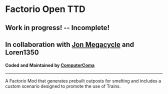 # Factorio Open TTD
## Work in progress! -- Incomplete!
## In collaboration with [Jon Megacycle](https://www.youtube.com/@JohnMegacycle) and Loren1350
#### Coded and Maintained by [ComputerComa](https://github.com/ComputerComa)
-----
A Factorio Mod that generates prebuilt outposts for smelting and includes a custom scenario designed to promote the use of Trains.


